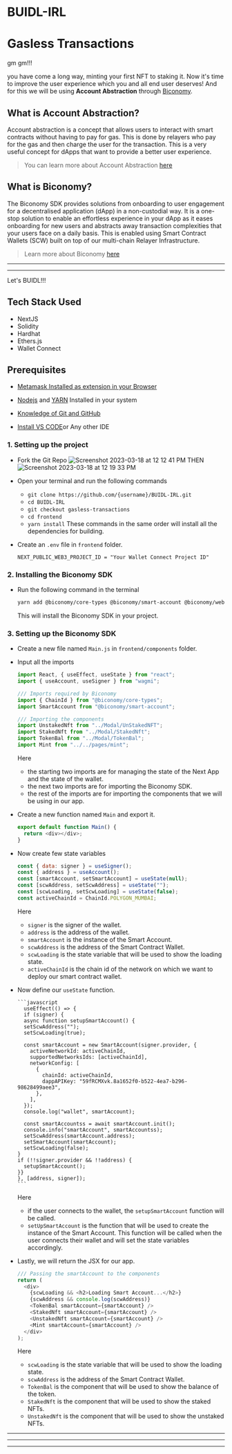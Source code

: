 # BUIDL-IRL

# Gasless Transactions

gm gm!!!

you have come a long way, minting your first NFT to staking it. Now it's time to improve the user experience which you and all end user deserves! And for this we will be using **Account Abstraction** through [Biconomy](https://www.biconomy.io/).

## What is Account Abstraction?

Account abstraction is a concept that allows users to interact with smart contracts without having to pay for gas. This is done by relayers who pay for the gas and then charge the user for the transaction. This is a very useful concept for dApps that want to provide a better user experience.

> You can learn more about Account Abstraction [here](https://biconomy.gitbook.io/sdk/additional-content/account-abstraction)

## What is Biconomy?

The Biconomy SDK provides solutions from onboarding to user engagement for a decentralised application (dApp) in a non-custodial way. It is a one-stop solution to enable an effortless experience in your dApp as it eases onboarding for new users and abstracts away transaction complexities that your users face on a daily basis. This is enabled using Smart Contract Wallets (SCW) built on top of our multi-chain Relayer Infrastructure.

> Learn more about Biconomy [here](https://biconomy.gitbook.io/sdk/introduction/overview)

---

---

Let's BUIDL!!!

## Tech Stack Used

- NextJS
- Solidity
- Hardhat
- Ethers.js
- Wallet Connect

## Prerequisites

- [Metamask Installed as extension in your Browser](https://www.geeksforgeeks.org/how-to-install-and-use-metamask-on-google-chrome/)

- [Nodejs](https://www.geeksforgeeks.org/installation-of-node-js-on-windows/) and [YARN](https://classic.yarnpkg.com/lang/en/docs/install/#mac-stable) Installed in your system

- [Knowledge of Git and GitHub](https://www.geeksforgeeks.org/ultimate-guide-git-github/?ref=gcse)

- [Install VS CODE](https://code.visualstudio.com/docs/setup/windows)or Any other IDE

### 1. Setting up the project

- Fork the Git Repo
  ![Screenshot 2023-03-18 at 12 12 41 PM](https://user-images.githubusercontent.com/79016290/226089900-69f45efe-f521-4c39-a8cc-41d6dcade675.png)
  THEN
  ![Screenshot 2023-03-18 at 12 19 33 PM](https://user-images.githubusercontent.com/79016290/226090248-057cb68c-3fb6-4194-941e-c33b2648c0d9.png)

- Open your terminal and run the following commands

  - `git clone https://github.com/{username}/BUIDL-IRL.git`
  - `cd BUIDL-IRL`
  - `git checkout gasless-transactions`
  - `cd frontend`
  - `yarn install`
    These commands in the same order will install all the dependencies for building.

- Create an `.env` file in `frontend` folder.

  ```text
  NEXT_PUBLIC_WEB3_PROJECT_ID = "Your Wallet Connect Project ID"
  ```

### 2. Installing the Biconomy SDK

- Run the following command in the terminal

  ```bash
  yarn add @biconomy/core-types @biconomy/smart-account @biconomy/web3-auth
  ```

  This will install the Biconomy SDK in your project.

### 3. Setting up the Biconomy SDK

- Create a new file named `Main.js` in `frontend/components` folder.
- Input all the imports

  ```javascript
  import React, { useEffect, useState } from "react";
  import { useAccount, useSigner } from "wagmi";

  /// Imports required by Biconomy
  import { ChainId } from "@biconomy/core-types";
  import SmartAccount from "@biconomy/smart-account";

  /// Importing the components
  import UnstakedNft from "../Modal/UnStakedNFT";
  import StakedNft from "../Modal/StakedNft";
  import TokenBal from "../Modal/TokenBal";
  import Mint from "../../pages/mint";
  ```

  Here

  - the starting two imports are for managing the state of the Next App and the state of the wallet.
  - the next two imports are for importing the Biconomy SDK.
  - the rest of the imports are for importing the components that we will be using in our app.

- Create a new function named `Main` and export it.

  ```javascript
  export default function Main() {
    return <div></div>;
  }
  ```

- Now create few state variables

  ```javascript
  const { data: signer } = useSigner();
  const { address } = useAccount();
  const [smartAccount, setSmartAccount] = useState(null);
  const [scwAddress, setScwAddress] = useState("");
  const [scwLoading, setScwLoading] = useState(false);
  const activeChainId = ChainId.POLYGON_MUMBAI;
  ```

  Here

  - `signer` is the signer of the wallet.
  - `address` is the address of the wallet.
  - `smartAccount` is the instance of the Smart Account.
  - `scwAddress` is the address of the Smart Contract Wallet.
  - `scwLoading` is the state variable that will be used to show the loading state.
  - `activeChainId` is the chain id of the network on which we want to deploy our smart contract wallet.

- Now define our `useState` function.

      ```javascript
        useEffect(() => {
        if (signer) {
        async function setupSmartAccount() {
        setScwAddress("");
        setScwLoading(true);

        const smartAccount = new SmartAccount(signer.provider, {
          activeNetworkId: activeChainId,
          supportedNetworksIds: [activeChainId],
          networkConfig: [
            {
              chainId: activeChainId,
              dappAPIKey: "59fRCMXvk.8a1652f0-b522-4ea7-b296-98628499aee3",
            },
          ],
        });
        console.log("wallet", smartAccount);

        const smartAccountss = await smartAccount.init();
        console.info("smartAccount", smartAccountss);
        setScwAddress(smartAccount.address);
        setSmartAccount(smartAccount);
        setScwLoading(false);
      }
      if (!!signer.provider && !!address) {
        setupSmartAccount();
      }}
      }, [address, signer]);
      ```

  Here

  - if the user connects to the wallet, the `setupSmartAccount` function will be called.
  - `setUpSmartAccount` is the function that will be used to create the instance of the Smart Account. This function will be called when the user connects their wallet and will set the state variables accordingly.

- Lastly, we will return the JSX for our app.

  ```javascript
  /// Passing the smartAccount to the components
  return (
    <div>
      {scwLoading && <h2>Loading Smart Account...</h2>}
      {scwAddress && console.log(scwAddress)}
      <TokenBal smartAccount={smartAccount} />
      <StakedNft smartAccount={smartAccount} />
      <UnstakedNft smartAccount={smartAccount} />
      <Mint smartAccount={smartAccount} />
    </div>
  );
  ```

  Here

  - `scwLoading` is the state variable that will be used to show the loading state.
  - `scwAddress` is the address of the Smart Contract Wallet.
  - `TokenBal` is the component that will be used to show the balance of the token.
  - `StakedNft` is the component that will be used to show the staked NFTs.
  - `UnstakedNft` is the component that will be used to show the unstaked NFTs.

---

---

---
